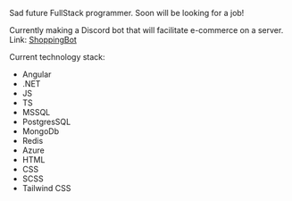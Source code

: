 Sad future FullStack programmer. Soon will be looking for a job!

Currently making a Discord bot that will facilitate e-commerce on a server. Link: [ShoppingBot](https://github.com/TuanDangIT/ShoppingBot)

Current technology stack:
- Angular
- .NET
- JS
- TS
- MSSQL
- PostgresSQL
- MongoDb
- Redis
- Azure
- HTML
- CSS
- SCSS
- Tailwind CSS
